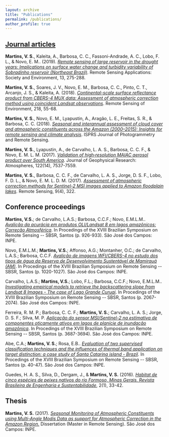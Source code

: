 ```yaml
---
layout: archive
title: "Publications"
permalink: /publications/
author_profile: true
---
```


## [Journal articles](https://scholar.google.com/citations?user=CLZIhCwAAAAJ&hl=en&oi=sra)

**Martins, V. S.**, Kaleita, A., Barbosa, C. C., Fassoni-Andrade, A. C., Lobo, F. L., & Novo, E. M.. (2019). [*Remote sensing of large reservoir in the drought years: Implications on surface water change and turbidity variability of Sobradinho reservoir (Northeast Brazil)*](https://www.sciencedirect.com/science/article/pii/S2352938518302647). Remote Sensing Applications: Society and Environment, 13, 275-288.


**Martins, V. S.**, Soares, J. V., Novo, E. M., Barbosa, C. C., Pinto, C. T., Arcanjo, J. S., & Kaleita, A. (2018). [*Continental-scale surface reflectance product from CBERS-4 MUX data: Assessment of atmospheric correction method using coincident Landsat observations*](https://www.sciencedirect.com/science/article/abs/pii/S0034425718304280). Remote Sensing of Environment, 218, 55-68.

**Martins, V. S.**, Novo, E. M., Lyapustin, A., Aragão, L. E., Freitas, S. R., & Barbosa, C. C. (2018). [*Seasonal and interannual assessment of cloud cover and atmospheric constituents across the Amazon (2000–2015): Insights for remote sensing and climate analysis*](https://www.sciencedirect.com/science/article/abs/pii/S0924271618301461). ISPRS Journal of Photogrammetry and Remote Sensing.

**Martins, V. S.**, Lyapustin, A., de Carvalho, L. A. S., Barbosa, C. C. F., & Novo, E. M. L. M. (2017). [*Validation of high‐resolution MAIAC aerosol product over South America*](https://doi.org/10.1002/2016JD026301). Journal of Geophysical Research: Atmospheres, 122(14), 7537-7559.

**Martins, V. S.**, Barbosa, C. C. F., de Carvalho, L. A. S., Jorge, D. S. F., Lobo, F. D. L., & Novo, E. M. L. D. M. (2017). [*Assessment of atmospheric correction methods for Sentinel-2 MSI images applied to Amazon floodplain lakes*](https://www.mdpi.com/2072-4292/9/4/322/html). Remote Sensing, 9(4), 322.

## Conference proceedings

**Martins, V.S.**; de Carvalho, L.A.S.; Barbosa, C.C.F.; Novo, E.M.L.M.. [*Avalição da acurácia em produtos OLI/Landsat 8 em lagos amazônicos: Correção Atmosférica*](http://marte2.sid.inpe.br/rep/sid.inpe.br/marte2/2017/10.23.19.26.37?metadatarepository=sid.inpe.br/marte2/2017/10.23.19.26.38&ibiurl.backgroundlanguage=pt-BR&ibiurl.requiredsite=marte2.sid.inpe.br+802&requiredmirror=dpi.inpe.br/marte2/2013/05.17.15.03.08&searchsite=bibdigital.sid.inpe.br:80&searchmirror=sid.inpe.br/bibdigital@80/2006/04.07.15.50.13). In Procedings of the XVIII Brazilian Symposium on Remote Sensing -- SBSR, Santos (p. 926-933). São José dos Campos: INPE.

Novo, E.M.L.M.; **Martins, V.S.**; Affonso, A.G.; Montanher, O.C.; de Carvalho, L.A.S.; Barbosa, C.C.F. [*Avalição de imagens WFI/CBERS-4 no estudo dos tipos de água da Reserva de Desenvolvimento Sustentável de Mamirauá (AM)*](http://marte2.sid.inpe.br/rep/sid.inpe.br/marte2/2017/10.23.19.28.32?metadatarepository=sid.inpe.br/marte2/2017/10.23.19.28.33&ibiurl.backgroundlanguage=pt-BR&ibiurl.requiredsite=marte2.sid.inpe.br+802&requiredmirror=dpi.inpe.br/marte2/2013/05.17.15.03.08&searchsite=bibdigital.sid.inpe.br:80&searchmirror=sid.inpe.br/bibdigital@80/2006/04.07.15.50.13). In Procedings of the XVIII Brazilian Symposium on Remote Sensing -- SBSR, Santos (p. 1020-1027). São José dos Campos: INPE.

Carvalho, L.A.S.; **Martins, V.S.**; Lobo, F.L.; Barbosa, C.C.F.; Novo, E.M.L.M.. [*Investigating empirical models to retrieve the backscattering slope from Landsat 8 Images - The case of Lago Grande Curuai*](http://marte2.sid.inpe.br/rep/sid.inpe.br/marte2/2017/10.27.12.33.22?metadatarepository=sid.inpe.br/marte2/2017/10.27.12.33.23&ibiurl.backgroundlanguage=pt-BR&ibiurl.requiredsite=marte2.sid.inpe.br+802&requiredmirror=dpi.inpe.br/marte2/2013/05.17.15.03.08&searchsite=bibdigital.sid.inpe.br:80&searchmirror=sid.inpe.br/bibdigital@80/2006/04.07.15.50.13). In Procedings of the XVIII Brazilian Symposium on Remote Sensing -- SBSR, Santos (p. 2067-2074). São José dos Campos: INPE.

Ferreira, R. M. P.; Barbosa, C. C. F.; **Martins, V. S.**; Carvalho, L. A. S.; Jorge, D. S. F.; Silva, M. P. [*Aplicação do sensor MSI/Sentinel-2 na estimativa de componentes oticamente ativos em lagos de planície de inundação amazônica*]( http://marte2.sid.inpe.br/rep/sid.inpe.br/marte2/2017/10.27.13.15.38). In Procedings of the XVIII Brazilian Symposium on Remote Sensing -- SBSR, Santos (p. 3687-3694). São José dos Campos: INPE.

Abe, C.A.; **Martins, V. S.**; Rosa, E.B.. [*Evaluation of two supervised classification techniques and the influences of thermal band application on target distinction: a case study of Santa Catarina island - Brazil*](http://marte2.sid.inpe.br/rep/sid.inpe.br/marte2/2017/10.23.16.51.18?metadatarepository=sid.inpe.br/marte2/2017/10.23.16.51.19&ibiurl.backgroundlanguage=pt-BR&ibiurl.requiredsite=marte2.sid.inpe.br+802&requiredmirror=dpi.inpe.br/marte2/2013/05.17.15.03.08&searchsite=bibdigital.sid.inpe.br:80&searchmirror=sid.inpe.br/bibdigital@80/2006/04.07.15.50.13). In Procedings of the XVIII Brazilian Symposium on Remote Sensing -- SBSR, Santos (p. 40-47). São José dos Campos: INPE.

Guedes, H. A. S., Silva, D., Dergam, J., & **Martins, V. S.** (2016). [*Habitat de cinco espécies de peixes nativos do rio Formoso, Minas Gerais. Revista Brasileira de Engenharia e Sustentabilidade*](https://periodicos.ufpel.edu.br/ojs2/index.php/RBES/article/view/8180), 2(1), 33-42.

## Thesis

**Martins, V. S.** (2017). [*Seasonal Monitoring of Atmospheric Constituents using Multi-Angle Modis Data as support for Atmospheric Correction in the Amazon Region.*](http://mtc-m21b.sid.inpe.br/col/sid.inpe.br/mtc-m21b/2017/06.10.13.55/doc/publicacao.pdf) Dissertation (Master in Remote Sensing). São José dos Campos: INPE.
